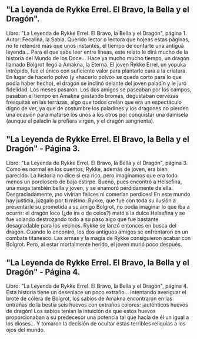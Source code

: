 ## "La Leyenda de Rykke Errel. El Bravo, la Bella y el Dragón".
Libro: "La Leyenda de Rykke Errel. El Bravo, la Bella y el Dragón", página 1.
Autor: Fecalina, la Sabia.
Querido lector o lectora que hojeas estas páginas, no te retendré más que unos instantes, el tiempo de contarte una antigua leyenda... Para el que sabe leer entre líneas, este relato le dirá mucho de la historia del Mundo de los Doce...
Hace ya mucho mucho tiempo, un dragón llamado Bolgrot llegó a Amakna, la Eterna. El joven Rykke Errel, un yopuka intrépido, fue el único con suficiente valor para plantarle cara a la criatura.
En lugar de hacerlo polvo (y «hacerlo polvo» se queda corto para lo que podía haber hecho), el dragón se inclinó delante del joven paladín y le juró fidelidad.
Los meses pasaron. Los dos amigos se paseaban por los campos, pasaban el tiempo en Amakna gastando bromas, degustaban cervezas fresquitas en las terrazas, algo que todos creían que era un espectáculo digno de ver, ya que de costumbre los paladines y los dragones no pierden una ocasión para matarse los unos a los otros por conquistar una damisela (aunque el paladín la prefiera virgen, y el dragón sangrienta).

## "La Leyenda de Rykke Errel. El Bravo, la Bella y el Dragón" - Página 3.
Libro: "La Leyenda de Rykke Errel. El Bravo, la Bella y el Dragón", página 3.
Como es normal en los cuentos, Rykke, además de joven, era bien parecido. La historia no dice si era rico, pero imaginamos que era todo menos un pordiosero de baja estirpe. Bueno, pues encontró a Helsefina, una maga también bella y joven, y se enamoró perdidamente de ella.
Desgraciadamente, ¡no vivirían felices ni comerían perdices! En este mundo hay justicia, júzgalo por ti mismo:
Rykke, que fue con toda su ilusión a presentarle su prometida a su amigo Bolgrot, no podía imaginar lo que iba a ocurrir: el dragón loco (¿de ira o de celos?) mató a la dulce Helsefina y se fue volando destrozando todo a su paso algo que fue bastante desagradable para los vecinos. Rykke se lanzó entonces en busca del dragón. Cuando lo encontró, los dos antiguos amigos se enfrentaron en un combate titanesco. Las armas y la magia de Rykke consiguieron acabar con Bolgrot. Pero, al estar mortalmente herido, el joven murió poco después.

## "La Leyenda de Rykke Errel. El Bravo, la Bella y el Dragón" - Página 4.
Libro: "La Leyenda de Rykke Errel. El Bravo, la Bella y el Dragón", página 4.
Esta historia tiene un desenlace un poco extraño... Intentando averiguar el brote de cólera de Bolgrot, los sabios de Amakna encontraron en las entrañas de la bestia seis huevos con extraños colores: ¡auténticos huevos de dragón! Los sabios tenían la intuición de que estos huevos proporcionaban a su predecesor una potencia tal que hacía de él un igual a los dioses... Y tomaron la decisión de ocultar estas terribles reliquias a los ojos del mundo.